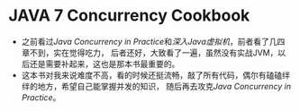 # JAVA 7 Concurrency Cookbook
- 之前看过*Java Concurrency in Practice*和*深入Java虚拟机*，前者看了几四章不到，实在觉得吃力，
后者还好，大致看了一遍，虽然没有实战JVM，以后还是需要补起来，这也是那本书最重要的。
- 这本书对我来说难度不高，看的时候还挺流畅，敲了所有代码，偶尔有磕磕绊绊的地方，希望自己能掌握并发的知识，
随后再去攻克*Java Concurrency in Practice*。